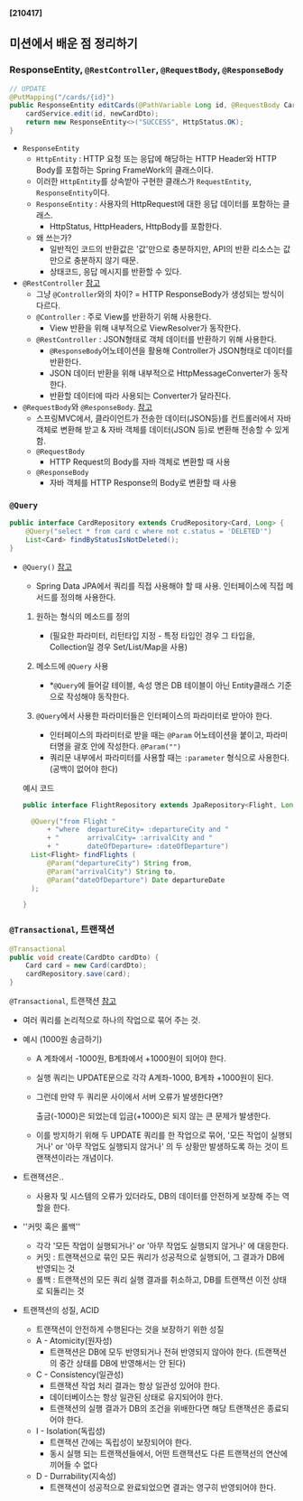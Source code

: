 **[210417]**



## 미션에서 배운 점 정리하기

### ResponseEntity, `@RestController`, `@RequestBody`, `@ResponseBody`

```java
// UPDATE
@PutMapping("/cards/{id}")
public ResponseEntity editCards(@PathVariable Long id, @RequestBody CardDto newCardDto) {
    cardService.edit(id, newCardDto);
    return new ResponseEntity<>("SUCCESS", HttpStatus.OK);
}
```

- `ResponseEntity`
  - `HttpEntity` : HTTP 요청 또는 응답에 해당하는 HTTP Header와 HTTP Body를 포함하는 Spring FrameWork의 클래스이다.
  - 이러한 `HttpEntity`를 상속받아 구현한 클래스가 `RequestEntity`,` ResponseEntity`이다.
  - `ResponseEntity` : 사용자의 HttpRequest에 대한 응답 데이터를 포함하는 클래스. 
    - HttpStatus, HttpHeaders, HttpBody를 포함한다.
  - 왜 쓰는가?
    - 일반적인 코드의 반환값은 '값'만으로 충분하지만, API의 반환 리소스는 값만으로 충분하지 않기 때문.
    - 상태코드, 응답 메시지를 반환할 수 있다.
- `@RestController` [참고](https://mangkyu.tistory.com/49)
  - 그냥 `@Controller`와의 차이? = HTTP ResponseBody가 생성되는 방식이 다르다.
  - `@Controller` : 주로 View를 반환하기 위해 사용한다.
    - View 반환을 위해 내부적으로 ViewResolver가 동작한다.
  - `@RestController` : JSON형태로 객체 데이터를 반환하기 위해 사용한다.
    - `@ResponseBody`어노테이션을 활용해 Controller가 JSON형태로 데이터를 반환한다.
    - JSON 데이터 반환을 위해 내부적으로 HttpMessageConverter가 동작한다. 
    - 반환할 데이터에 따라 사용되는 Converter가 달라진다.
- `@RequestBody`와 `@ResponseBody`. [참고](https://devbox.tistory.com/entry/Spring-RequestBody-%EC%96%B4%EB%85%B8%ED%85%8C%EC%9D%B4%EC%85%98%EA%B3%BC-ReponseBody-%EC%96%B4%EB%85%B8%ED%85%8C%EC%9D%B4%EC%85%98%EC%9D%98-%EC%82%AC%EC%9A%A9)
  - 스프링MVC에서, 클라이언트가 전송한 데이터(JSON등)를 컨트롤러에서 자바 객체로 변환해 받고 & 자바 객체를 데이터(JSON 등)로 변환해 전송할 수 있게 함.
  - `@RequestBody`
    - HTTP Request의 Body를 자바 객체로 변환할 때 사용
  - `@ResponseBody` 
    - 자바 객체를 HTTP Response의 Body로 변환할 때 사용

### `@Query`

```java
public interface CardRepository extends CrudRepository<Card, Long> {
    @Query("select * from card c where not c.status = 'DELETED'")
    List<Card> findByStatusIsNotDeleted();
}
```

- `@Query()` [참고](https://kogle.tistory.com/22?category=863426)

  - Spring Data JPA에서 쿼리를 직접 사용해야 할 때 사용. 인터페이스에 직접 메서드를 정의해 사용한다.

  1. 원하는 형식의 메소드를 정의
     - (필요한 파라미터, 리턴타입 지정 - 특정 타입인 경우 그 타입을, Collection일 경우 Set/List/Map을 사용)

  2. 메소드에 `@Query` 사용
     - *`@Query`에 들어갈 테이블, 속성 명은 DB 테이블이 아닌 Entity클래스 기준으로 작성해야 동작한다.
  3. `@Query`에서 사용한 파라미터들은 인터페이스의 파라미터로 받아야 한다. 
     - 인터페이스의 파라미터로 받을 때는 `@Param` 어노테이션을 붙이고, 파라미터명을 괄호 안에 작성한다. `@Param("")`
     - 쿼리문 내부에서  파라미터를 사용할 때는 `:parameter` 형식으로 사용한다. (공백이 없어야 한다)

  예시 코드

  ```java
  public interface FlightRepository extends JpaRepository<Flight, Long> {
  
    @Query("from Flight "
        + "where  departureCity= :departureCity and "
        + "       arrivalCity= :arrivalCity and "
        + "       dateOfDeparture= :dateOfDeparture")
    List<Flight> findFlights (
        @Param("departureCity") String from, 
        @Param("arrivalCity") String to, 
        @Param("dateOfDeparture") Date departureDate
    );
  
  }
  ```

### `@Transactional`, 트랜잭션

```java
@Transactional
public void create(CardDto cardDto) {
    Card card = new Card(cardDto);
    cardRepository.save(card);
}
```

`@Transactional`, 트랜잭션 [참고](https://www.youtube.com/watch?v=e9PC0sroCzc)

- 여러 쿼리를 논리적으로 하나의 작업으로 묶어 주는 것.

- 예시 (1000원 송금하기)

  - A 계좌에서 -1000원, B계좌에서 +1000원이 되어야 한다.

  - 실행 쿼리는 UPDATE문으로 각각 A계좌-1000, B계좌 +1000원이 된다.

  - 그런데 만약 두 쿼리문 사이에서 서버 오류가 발생한다면?

    출금(-1000)은 되었는데 입금(+1000)은 되지 않는 큰 문제가 발생한다.

  - 이를 방지하기 위해 두 UPDATE 쿼리를 한 작업으로 묶어, '모든 작업이 실행되거나' or '아무 작업도 실행되지 않거나' 의 두 상황만 발생하도록 하는 것이 트랜잭션이라는 개념이다.

- 트랜잭션은..

  - 사용자 및 시스템의 오류가 있더라도, DB의 데이터를 안전하게 보장해 주는 역할을 한다.

- ''커밋 혹은 롤백''

  - 각각 '모든 작업이 실행되거나' or '아무 작업도 실행되지 않거나' 에 대응한다.
  - 커밋 : 트랜잭션으로 묶인 모든 쿼리가 성공적으로 실행되어, 그 결과가 DB에 반영되는 것
  - 롤백 : 트랜잭션의 모든 쿼리 실행 결과를 취소하고, DB를 트랜잭션 이전 상태로 되돌리는 것

- 트랜잭션의 성질, ACID

  - 트랜잭션이 안전하게 수행된다는 것을 보장하기 위한 성질
  - A - Atomicity(원자성)
    - 트랜잭션은 DB에 모두 반영되거나 전혀 반영되지 않아야 한다. (트랜잭션의 중간 상태를 DB에 반영해서는 안 된다)
  - C - Consistency(일관성)
    - 트랜잭션 작업 처리 결과는 항상 일관성 있어야 한다.
    - 데이터베이스는 항상 일관된 상태로 유지되어야 한다.
    - 트랜잭션의 실행 결과가 DB의 조건을 위배한다면 해당 트랜잭션은 종료되어야 한다.
  - I - Isolation(독립성)
    - 트랜잭션 간에는 독립성이 보장되어야 한다.
    - 동시 실행 되는 트랜잭션들에서, 어떤 트랜잭션도 다른 트랜잭선의 연산에 끼어들 수 없다
  - D - Durrability(지속성)
    - 트랜잭션이 성공적으로 완료되었으면 결과는 영구히 반영되어야 한다.